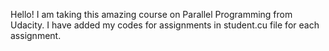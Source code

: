 Hello! 
I am taking this amazing course on Parallel Programming from Udacity. I have added my codes for assignments in student.cu file for each assignment. 
